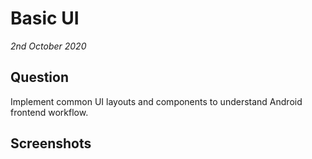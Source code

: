 # Basic UI

_2nd October 2020_

## Question

Implement common UI layouts and components to understand Android frontend workflow.

## Screenshots
